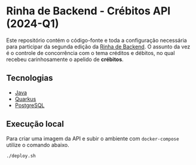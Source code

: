 # Rinha de Backend - Crébitos API (2024-Q1)

Este repositório contém o código-fonte e toda a configuração necessária para participar da segunda edição da [Rinha de Backend](https://github.com/zanfranceschi/rinha-de-backend-2024-q1). O assunto da vez é o controle de concorrência com o tema créditos e débitos, no qual recebeu carinhosamente o apelido de **crébitos**.

## Tecnologias

- [Java](https://www.java.com/en/)
- [Quarkus](https://pt.quarkus.io/)
- [PostgreSQL](https://www.postgresql.org/)

## Execução local

Para criar uma imagem da API e subir o ambiente com `docker-compose` utilize o comando abaixo.

```bash
./deploy.sh
```
